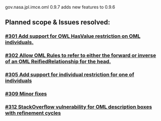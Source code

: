 gov.nasa.jpl.imce.oml 0.9.7 adds new features to 0.9.6

## Planned scope & Issues resolved:

### [#301 Add support for OWL HasValue restriction on OML individuals.](https://github.com/JPL-IMCE/gov.nasa.jpl.imce.oml/issues/301)

### [#302 Allow OML Rules to refer to either the forward or inverse of an OML ReifiedRelationship for the head.](https://github.com/JPL-IMCE/gov.nasa.jpl.imce.oml/issues/302)

### [#305 Add support for individual restriction for one of individuals](https://github.com/JPL-IMCE/gov.nasa.jpl.imce.oml/issues/305)

### [#309 Minor fixes](https://github.com/JPL-IMCE/gov.nasa.jpl.imce.oml/issues/309)

### [#312 StackOverflow vulnerability for OML description boxes with refinement cycles](https://github.com/JPL-IMCE/gov.nasa.jpl.imce.oml/issues/312)
